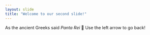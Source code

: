 ```yaml
---
layout: slide
title: "Welcome to our second slide!"
---
```

As the ancient Greeks said *Panta Rei* :rocket:
Use the left arrow to go back!
